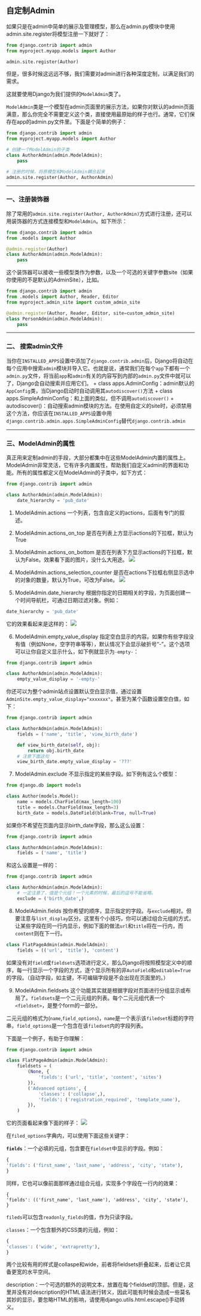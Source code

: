 ## 自定制Admin

如果只是在admin中简单的展示及管理模型，那么在admin.py模块中使用admin.site.register将模型注册一下就好了：
```python
from django.contrib import admin
from myproject.myapp.models import Author

admin.site.register(Author)
```
但是，很多时候这远远不够，我们需要对admin进行各种深度定制，以满足我们的需求。

这就要使用Django为我们提供的`ModelAdmin`类了。

`ModelAdmin`类是一个模型在admin页面里的展示方法，如果你对默认的admin页面满意，那么你完全不需要定义这个类，直接使用最原始的样子也行。通常，它们保存在app的admin.py文件里。下面是个简单的例子：
```python
from django.contrib import admin
from myproject.myapp.models import Author

# 创建一个ModelAdmin的子类
class AuthorAdmin(admin.ModelAdmin):
    pass

# 注册的时候，将原模型和ModelAdmin耦合起来
admin.site.register(Author, AuthorAdmin)
```

---

### 一、注册装饰器

除了常用的`admin.site.register(Author, AuthorAdmin)`方式进行注册，还可以用装饰器的方式连接模型和`ModelAdmin`。如下所示：
```python
from django.contrib import admin
from .models import Author

@admin.register(Author)
class AuthorAdmin(admin.ModelAdmin):
    pass
```
这个装饰器可以接收一些模型类作为参数，以及一个可选的关键字参数site（如果你使用的不是默认的AdminSite），比如。
```python
from django.contrib import admin
from .models import Author, Reader, Editor
from myproject.admin_site import custom_admin_site

@admin.register(Author, Reader, Editor, site=custom_admin_site)
class PersonAdmin(admin.ModelAdmin):
    pass
```

---

### 二、 搜索admin文件

当你在`INSTALLED_APPS`设置中添加了`django.contrib.admin`后，Django将自动在每个应用中搜索`admin`模块并导入它。也就是说，通常我们在每个`app`下都有一个`admin.py`文件，将当前`app`和`admin`有关的内容写到内部的`admin.py`文件中就可以了，Django会自动搜索并应用它们。
    + class apps.AdminConfig：admin默认的`AppConfig`类，当Django启动时自动调用其`autodiscover()`方法
    + class apps.SimpleAdminConfig：和上面的类似，但不调用`autodiscover()`
    + autodiscover()：自动搜索admin模块的方法。在使用自定义的site时，必须禁用这个方法，你应该在`INSTALLED_APPS`设置中用`django.contrib.admin.apps.SimpleAdminConfig`替代`django.contrib.admin`
    

---

### 三、ModelAdmin的属性

真正用来定制admin的手段，大部分都集中在这些ModelAdmin内置的属性上。
ModelAdmin非常灵活，它有许多内置属性，帮助我们自定义admin的界面和功能。所有的属性都定义在ModelAdmin的子类中，如下方式：
```python
from django.contrib import admin

class AuthorAdmin(admin.ModelAdmin):
    date_hierarchy = 'pub_date'
```

1. ModelAdmin.actions
一个列表，包含自定义的actions，后面有专门的叙述。

2. ModelAdmin.actions_on_top
是否在列表上方显示actions的下拉框，默认为True

3. ModelAdmin.actions_on_bottom
是否在列表下方显示actions的下拉框，默认为False。效果看下面的图片，没什么大用途。
![](../images/chapter12/001.png)

4. ModelAdmin.actions_selection_counter
是否在actions下拉框右侧显示选中的对象的数量，默认为True，可改为False。
![](../images/chapter12/002.png)

5. ModelAdmin.date_hierarchy
根据你指定的日期相关的字段，为页面创建一个时间导航栏，可通过日期过滤对象。例如：
```python
date_hierarchy = 'pub_date'
```  
它的效果看起来是这样的：
![](../images/chapter12/003.png)

6. ModelAdmin.empty_value_display
指定空白显示的内容。如果你有些字段没有值（例如None，空字符串等等），默认情况下会显示破折号“-”。这个选项可以让你自定义显示什么，如下例就显示为`-empty-`：
```python
from django.contrib import admin

class AuthorAdmin(admin.ModelAdmin):
    empty_value_display = '-empty-'
```
你还可以为整个admin站点设置默认空白显示值，通过设置`AdminSite.empty_value_display="xxxxxxx"`。甚至为某个函数设置空白值，如下：
```python
from django.contrib import admin

class AuthorAdmin(admin.ModelAdmin):
    fields = ('name', 'title', 'view_birth_date')

    def view_birth_date(self, obj):
        return obj.birth_date
    # 注意下面这句
    view_birth_date.empty_value_display = '???'
```

7. ModelAdmin.exclude
不显示指定的某些字段。如下例有这么个模型：
```python
from django.db import models

class Author(models.Model):
    name = models.CharField(max_length=100)
    title = models.CharField(max_length=3)
    birth_date = models.DateField(blank=True, null=True)
```
如果你不希望在页面内显示birth_date字段，那么这么设置：
```python
from django.contrib import admin

class AuthorAdmin(admin.ModelAdmin):
    fields = ('name', 'title')
```
和这么设置是一样的：
```python
from django.contrib import admin

class AuthorAdmin(admin.ModelAdmin):
    # 一定注意了，值是个元组！一个元素的时候，最后的逗号不能省略。
    exclude = ('birth_date',)
```

8. ModelAdmin.fields
按你希望的顺序，显示指定的字段。与`exclude`相对。但要注意与`list_display`区分。这里有个小技巧，你可以通过组合元组的方式，让某些字段在同一行内显示，例如下面的做法`url`和`title`将在一行内，而`content`则在下一行。
```python
class FlatPageAdmin(admin.ModelAdmin):
    fields = (('url', 'title'), 'content')
```
如果没有对`field`或`fieldsets`选项进行定义，那么Django将按照模型定义中的顺序，每一行显示一个字段的方式，逐个显示所有的非`AutoField`和`editable=True`的字段。（自动字段，如主键，不可编辑字段是不会出现在页面里的。）

9. ModelAdmin.fieldsets
这个功能其实就是根据字段对页面进行分组显示或布局了。`fieldsets`是一个二元元组的列表。每个二元元组代表一个`<fieldset>`，是整个form的一部分。

二元元组的格式为(`name`,`field_options`)，`name`是一个表示该`filedset`标题的字符串，`field_options`是一个包含在该`filedset`内的字段列表。

下面是一个例子，有助于你理解：
```python
from django.contrib import admin

class FlatPageAdmin(admin.ModelAdmin):
    fieldsets = (
        (None, {
            'fields': ('url', 'title', 'content', 'sites')
        }),
        ('Advanced options', {
            'classes': ('collapse',),
            'fields': ('registration_required', 'template_name'),
        }),
    )
```
它的页面看起来像下面的样子：
![](../images/chapter12/004.png)

在`filed_options`字典内，可以使用下面这些关键字：

**`fields`**：一个必填的元组，包含要在`fieldset`中显示的字段。例如：
```python
{
'fields': ('first_name', 'last_name', 'address', 'city', 'state'),
}
```
同样，它也可以像前面那样通过组合元组，实现多个字段在一行内的效果：
```pyhon
{
'fields': (('first_name', 'last_name'), 'address', 'city', 'state'),
}
```
`fileds`可以包含`readonly_fields`的值，作为只读字段。

`classes`：一个包含额外的CSS类的元组，例如：
```python
{
'classes': ('wide', 'extrapretty'),
}
```
两个比较有用的样式是collaspe和wide，前者将fieldsets折叠起来，后者让它具备更宽的水平空间。

description：一个可选的额外的说明文本，放置在每个fieldset的顶部。但是，这里并没有对description的HTML语法进行转义，因此可能有时候会造成一些莫名其妙的显示，要忽略HTML的影响，请使用django.utils.html.escape()手动转义。